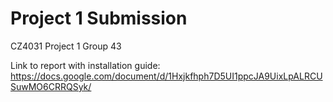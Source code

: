 # Project 1 Submission
 CZ4031 Project 1
 Group 43

 Link to report with installation guide: https://docs.google.com/document/d/1Hxjkfhph7D5UI1ppcJA9UixLpALRCUSuwMO6CRRQSyk/
